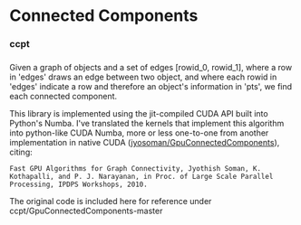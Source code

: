 # Connected Components
### ccpt
###

Given a graph of objects and a set of edges [rowid_0, rowid_1], where a row in 'edges' draws an edge between two object, and where each rowid in 'edges' indicate a row and therefore an object's information in 'pts', we find each connected component. 

This library is implemented using the jit-compiled CUDA API built into Python's Numba. I've translated the kernels that implement this algorithm into python-like CUDA Numba, more or less one-to-one from another implementation in native CUDA ([jyosoman/GpuConnectedComponents](https://github.com/jyosoman/GpuConnectedComponents)), citing:

    Fast GPU Algorithms for Graph Connectivity, Jyothish Soman, K. Kothapalli, and P. J. Narayanan, in Proc. of Large Scale Parallel Processing, IPDPS Workshops, 2010.

The original code is included here for reference under ccpt/GpuConnectedComponents-master